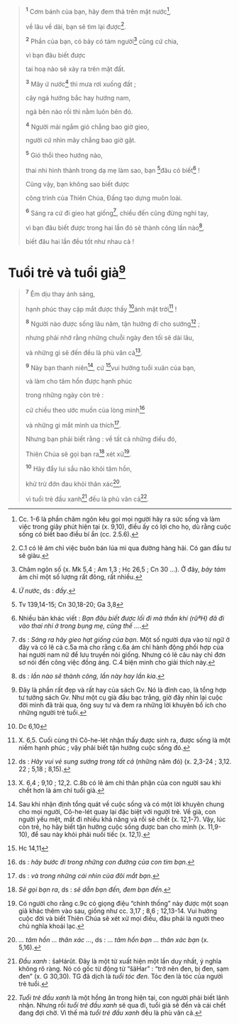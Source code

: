 > <sup><b>1</b></sup> Cơm bánh của bạn, hãy đem thả trên mặt nước[^1-af8d4a2e-4ed5-4331-bdb5-e5f1d5dedfaa],
>
> về lâu về dài, bạn sẽ tìm lại được[^2-af8d4a2e-4ed5-4331-bdb5-e5f1d5dedfaa].
>
> <sup><b>2</b></sup> Phần của bạn, có bảy có tám người[^3-af8d4a2e-4ed5-4331-bdb5-e5f1d5dedfaa] cũng cứ chia,
>
> vì bạn đâu biết được
>
> tai hoạ nào sẽ xảy ra trên mặt đất.
>
> <sup><b>3</b></sup> Mây ứ nước[^4-af8d4a2e-4ed5-4331-bdb5-e5f1d5dedfaa] thì mưa rơi xuống đất ;
>
> cây ngả hướng bắc hay hướng nam,
>
> ngả bên nào rồi thì nằm luôn bên đó.
>
> <sup><b>4</b></sup> Người mải ngắm gió chẳng bao giờ gieo,
>
> người cứ nhìn mây chẳng bao giờ gặt.
>
> <sup><b>5</b></sup> Gió thổi theo hướng nào,
>
> thai nhi hình thành trong dạ mẹ làm sao, bạn [^1@-af8d4a2e-4ed5-4331-bdb5-e5f1d5dedfaa]đâu có biết[^5-af8d4a2e-4ed5-4331-bdb5-e5f1d5dedfaa] !
>
> Cũng vậy, bạn không sao biết được
>
> công trình của Thiên Chúa, Đấng tạo dựng muôn loài.
>
> <sup><b>6</b></sup> Sáng ra cứ đi gieo hạt giống[^6-af8d4a2e-4ed5-4331-bdb5-e5f1d5dedfaa], chiều đến cũng đừng nghỉ tay,
>
> vì bạn đâu biết được trong hai lần đó sẽ thành công lần nào[^7-af8d4a2e-4ed5-4331-bdb5-e5f1d5dedfaa],
>
> biết đâu hai lần đều tốt như nhau cả !

# Tuổi trẻ và tuổi già[^8-af8d4a2e-4ed5-4331-bdb5-e5f1d5dedfaa]

> <sup><b>7</b></sup> Êm dịu thay ánh sáng,
>
> hạnh phúc thay cặp mắt được thấy [^2@-af8d4a2e-4ed5-4331-bdb5-e5f1d5dedfaa]ánh mặt trời[^9-af8d4a2e-4ed5-4331-bdb5-e5f1d5dedfaa] !
>
> <sup><b>8</b></sup> Người nào được sống lâu năm, tận hưởng đi cho sướng[^10-af8d4a2e-4ed5-4331-bdb5-e5f1d5dedfaa] ;
>
> nhưng phải nhớ rằng những chuỗi ngày đen tối sẽ dài lâu,
>
> và những gì sẽ đến đều là phù vân cả[^11-af8d4a2e-4ed5-4331-bdb5-e5f1d5dedfaa].
>
> <sup><b>9</b></sup> Này bạn thanh niên[^12-af8d4a2e-4ed5-4331-bdb5-e5f1d5dedfaa], cứ [^3@-af8d4a2e-4ed5-4331-bdb5-e5f1d5dedfaa]vui hưởng tuổi xuân của bạn,
>
> và làm cho tâm hồn được hạnh phúc
>
> trong những ngày còn trẻ :
>
> cứ chiều theo ước muốn của lòng mình[^13-af8d4a2e-4ed5-4331-bdb5-e5f1d5dedfaa]
>
> và những gì mắt mình ưa thích[^14-af8d4a2e-4ed5-4331-bdb5-e5f1d5dedfaa].
>
> Nhưng bạn phải biết rằng : về tất cả những điều đó,
>
> Thiên Chúa sẽ gọi bạn ra[^15-af8d4a2e-4ed5-4331-bdb5-e5f1d5dedfaa] xét xử[^16-af8d4a2e-4ed5-4331-bdb5-e5f1d5dedfaa].
>
> <sup><b>10</b></sup> Hãy đẩy lui sầu não khỏi tâm hồn,
>
> khử trừ đớn đau khỏi thân xác[^17-af8d4a2e-4ed5-4331-bdb5-e5f1d5dedfaa],
>
> vì tuổi trẻ đầu xanh[^18-af8d4a2e-4ed5-4331-bdb5-e5f1d5dedfaa] đều là phù vân cả[^19-af8d4a2e-4ed5-4331-bdb5-e5f1d5dedfaa].

[^1-af8d4a2e-4ed5-4331-bdb5-e5f1d5dedfaa]: Cc. 1-6 là phần châm ngôn kêu gọi mọi người hãy ra sức sống và làm việc trong giây phút hiện tại (x. 9,10), điều ấy có lợi cho họ, dù rằng cuộc sống có biết bao điều bí ẩn (cc. 2.5.6).

[^2-af8d4a2e-4ed5-4331-bdb5-e5f1d5dedfaa]: C.1 có lẽ ám chỉ việc buôn bán lúa mì qua đường hàng hải. Có gan đầu tư sẽ giàu.

[^3-af8d4a2e-4ed5-4331-bdb5-e5f1d5dedfaa]: Châm ngôn số (x. Mk 5,4 ; Am 1,3 ; Hc 26,5 ; Cn 30 ...). Ở đây, _bảy tám_ ám chỉ một số lượng rất đông, rất nhiều.

[^4-af8d4a2e-4ed5-4331-bdb5-e5f1d5dedfaa]: _Ứ nước_, ds : _đầy_.

[^5-af8d4a2e-4ed5-4331-bdb5-e5f1d5dedfaa]: Nhiều bản khác viết : _Bạn đâu biết được lối đi mà thần khí (rûªH) đã đi vào thai nhi ở trong bụng mẹ, cũng thế ..._.

[^6-af8d4a2e-4ed5-4331-bdb5-e5f1d5dedfaa]: ds : _Sáng ra hãy gieo hạt giống của bạn_. Một số người dựa vào từ ngữ ở đây và có lẽ cả c.5a mà cho rằng c.6a ám chỉ hành động phối hợp của hai người nam nữ để lưu truyền nòi giống. Nhưng có lẽ câu này chỉ đơn sơ nói đến công việc đồng áng. C.4 biện minh cho giải thích này.

[^7-af8d4a2e-4ed5-4331-bdb5-e5f1d5dedfaa]: ds : _lần nào sẽ thành công, lần này hay lần kia_.

[^8-af8d4a2e-4ed5-4331-bdb5-e5f1d5dedfaa]: Đây là phần rất đẹp và rất hay của sách Gv. Nó là đỉnh cao, là tổng hợp tư tưởng sách Gv. Như một cụ già đầu bạc trắng, giờ đây nhìn lại cuộc đời mình đã trải qua, ông suy tư và đem ra những lời khuyên bổ ích cho những người trẻ tuổi.

[^9-af8d4a2e-4ed5-4331-bdb5-e5f1d5dedfaa]: X. 6,5. Cuối cùng thì Cô-he-lét nhận thấy được sinh ra, được sống là một niềm hạnh phúc ; vậy phải biết tận hưởng cuộc sống đó.

[^10-af8d4a2e-4ed5-4331-bdb5-e5f1d5dedfaa]: ds : _Hãy vui vẻ sung sướng trong tất cả_ (những năm đó) (x. 2,3-24 ; 3,12. 22 ; 5,18 ; 8,15).

[^11-af8d4a2e-4ed5-4331-bdb5-e5f1d5dedfaa]: X. 6,4 ; 9,10 ; 12,2. C.8b có lẽ ám chỉ thân phận của con người sau khi chết hơn là ám chỉ tuổi già.

[^12-af8d4a2e-4ed5-4331-bdb5-e5f1d5dedfaa]: Sau khi nhận định tổng quát về cuộc sống và có một lời khuyên chung cho mọi người, Cô-he-lét quay lại đặc biệt với người trẻ. Về già, con người yếu mệt, mất đi nhiều khả năng và rồi sẽ chết (x. 12,1-7). Vậy, lúc còn trẻ, họ hãy biết tận hưởng cuộc sống được ban cho mình (x. 11,9-10), để sau này khỏi phải nuối tiếc (x. 12,1).

[^13-af8d4a2e-4ed5-4331-bdb5-e5f1d5dedfaa]: ds : _hãy bước đi trong những con đường của con tim bạn_.

[^14-af8d4a2e-4ed5-4331-bdb5-e5f1d5dedfaa]: ds : _và trong những cái nhìn của đôi mắt bạn_.

[^15-af8d4a2e-4ed5-4331-bdb5-e5f1d5dedfaa]: _Sẽ gọi bạn ra_, ds : _sẽ dẫn bạn đến, đem bạn đến_.

[^16-af8d4a2e-4ed5-4331-bdb5-e5f1d5dedfaa]: Có người cho rằng c.9c có giọng điệu “chính thống” này được một soạn giả khác thêm vào sau, giống như cc. 3,17 ; 8,6 ; 12,13-14. Vui hưởng cuộc đời và biết Thiên Chúa sẽ xét xử mọi điều, đâu phải là người theo chủ nghĩa khoái lạc.

[^17-af8d4a2e-4ed5-4331-bdb5-e5f1d5dedfaa]: _... tâm hồn ... thân xác ..._, ds : ... _tâm hồn bạn ... thân xác bạn_ (x. 5,16).

[^18-af8d4a2e-4ed5-4331-bdb5-e5f1d5dedfaa]: _Đầu xanh_ : šaHárût. Đây là một từ xuất hiện một lần duy nhất, ý nghĩa không rõ ràng. Nó có gốc từ động từ “šäHar” : “trở nên đen, bị đen, sạm đen” (x. G 30,30). TG đã dịch là _tuổi tóc đen_. Tóc đen là tóc của người trẻ tuổi.

[^19-af8d4a2e-4ed5-4331-bdb5-e5f1d5dedfaa]: _Tuổi trẻ đầu xanh_ là một hồng ân trong hiện tại, con người phải biết lãnh nhận. Nhưng rồi _tuổi trẻ đầu xanh_ sẽ qua đi, tuổi già sẽ đến và cái chết đang đợi chờ. Vì thế mà _tuổi trẻ đầu xanh_ đều là phù vân cả.

[^1@-af8d4a2e-4ed5-4331-bdb5-e5f1d5dedfaa]: Tv 139,14-15; Cn 30,18-20; Ga 3,8

[^2@-af8d4a2e-4ed5-4331-bdb5-e5f1d5dedfaa]: Dc 6,10

[^3@-af8d4a2e-4ed5-4331-bdb5-e5f1d5dedfaa]: Hc 14,11

